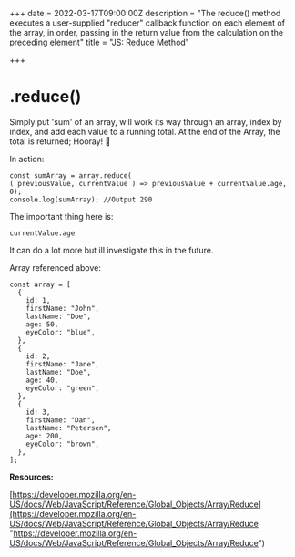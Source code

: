 +++
date = 2022-03-17T09:00:00Z
description = "The reduce() method executes a user-supplied \"reducer\" callback function on each element of the array, in order, passing in the return value from the calculation on the preceding element"
title = "JS: Reduce Method"

+++
# .reduce()

Simply put 'sum' of an array, will work its way through an array, index by index, and add each value to a running total. At the end of the Array, the total is returned; Hooray! 🥳

In action:

    const sumArray = array.reduce(  
    ( previousValue, currentValue ) => previousValue + currentValue.age,  
    0);
    console.log(sumArray); //Output 290

The important thing here is: 

    currentValue.age

It can do a lot more but ill investigate this in the future. 

Array referenced above:

    const array = [
      {
        id: 1,
        firstName: "John",
        lastName: "Doe",
        age: 50,
        eyeColor: "blue",
      },
      {
        id: 2,
        firstName: "Jane",
        lastName: "Doe",
        age: 40,
        eyeColor: "green",
      },
      {
        id: 3,
        firstName: "Dan",
        lastName: "Petersen",
        age: 200,
        eyeColor: "brown",
      },
    ];
    

**Resources:**

[https://developer.mozilla.org/en-US/docs/Web/JavaScript/Reference/Global_Objects/Array/Reduce](https://developer.mozilla.org/en-US/docs/Web/JavaScript/Reference/Global_Objects/Array/Reduce "https://developer.mozilla.org/en-US/docs/Web/JavaScript/Reference/Global_Objects/Array/Reduce")